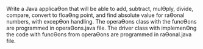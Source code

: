 Write a Java applicaƟon that will be able to add, subtract, mulƟply, divide, 
compare, convert to floaƟng point, and find absolute value for raƟonal numbers, with excepƟon 
handling. The operaƟons class with the funcƟons are programmed in operaƟons.java file. The driver 
class with implemenƟng the code with funcƟons from operaƟons are programmed in raƟonal.java 
file.

